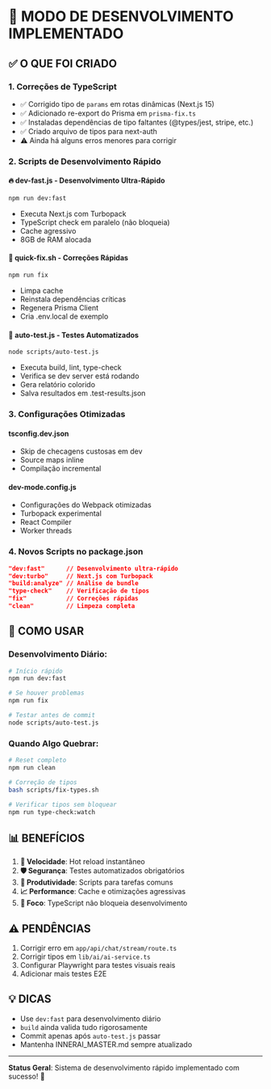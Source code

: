 # 🚀 MODO DE DESENVOLVIMENTO IMPLEMENTADO

## ✅ O QUE FOI CRIADO

### 1. **Correções de TypeScript**
- ✅ Corrigido tipo de `params` em rotas dinâmicas (Next.js 15)
- ✅ Adicionado re-export do Prisma em `prisma-fix.ts`
- ✅ Instaladas dependências de tipo faltantes (@types/jest, stripe, etc.)
- ✅ Criado arquivo de tipos para next-auth
- ⚠️ Ainda há alguns erros menores para corrigir

### 2. **Scripts de Desenvolvimento Rápido**

#### 🔥 **dev-fast.js** - Desenvolvimento Ultra-Rápido
```bash
npm run dev:fast
```
- Executa Next.js com Turbopack
- TypeScript check em paralelo (não bloqueia)
- Cache agressivo
- 8GB de RAM alocada

#### 🔧 **quick-fix.sh** - Correções Rápidas
```bash
npm run fix
```
- Limpa cache
- Reinstala dependências críticas
- Regenera Prisma Client
- Cria .env.local de exemplo

#### 🧪 **auto-test.js** - Testes Automatizados
```bash
node scripts/auto-test.js
```
- Executa build, lint, type-check
- Verifica se dev server está rodando
- Gera relatório colorido
- Salva resultados em .test-results.json

### 3. **Configurações Otimizadas**

#### **tsconfig.dev.json**
- Skip de checagens custosas em dev
- Source maps inline
- Compilação incremental

#### **dev-mode.config.js**
- Configurações do Webpack otimizadas
- Turbopack experimental
- React Compiler
- Worker threads

### 4. **Novos Scripts no package.json**
```json
"dev:fast"      // Desenvolvimento ultra-rápido
"dev:turbo"     // Next.js com Turbopack
"build:analyze" // Análise de bundle
"type-check"    // Verificação de tipos
"fix"           // Correções rápidas
"clean"         // Limpeza completa
```

## 🎯 COMO USAR

### Desenvolvimento Diário:
```bash
# Início rápido
npm run dev:fast

# Se houver problemas
npm run fix

# Testar antes de commit
node scripts/auto-test.js
```

### Quando Algo Quebrar:
```bash
# Reset completo
npm run clean

# Correção de tipos
bash scripts/fix-types.sh

# Verificar tipos sem bloquear
npm run type-check:watch
```

## 📊 BENEFÍCIOS

1. **🚀 Velocidade**: Hot reload instantâneo
2. **🛡️ Segurança**: Testes automatizados obrigatórios
3. **🔧 Produtividade**: Scripts para tarefas comuns
4. **📈 Performance**: Cache e otimizações agressivas
5. **🎯 Foco**: TypeScript não bloqueia desenvolvimento

## ⚠️ PENDÊNCIAS

1. Corrigir erro em `app/api/chat/stream/route.ts`
2. Corrigir tipos em `lib/ai/ai-service.ts`
3. Configurar Playwright para testes visuais reais
4. Adicionar mais testes E2E

## 💡 DICAS

- Use `dev:fast` para desenvolvimento diário
- `build` ainda valida tudo rigorosamente
- Commit apenas após `auto-test.js` passar
- Mantenha INNERAI_MASTER.md sempre atualizado

---

**Status Geral**: Sistema de desenvolvimento rápido implementado com sucesso! 🎉